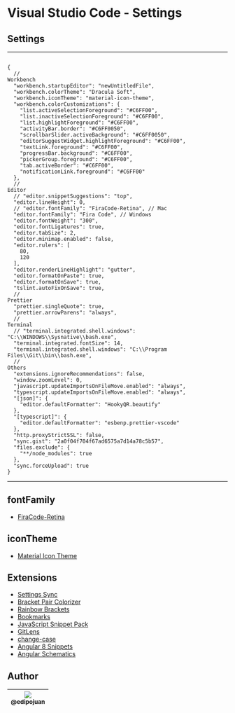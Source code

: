 # Visual Studio Code - Settings

## Settings

---

```

{
  //                                                                 Workbench
  "workbench.startupEditor": "newUntitledFile",
  "workbench.colorTheme": "Dracula Soft",
  "workbench.iconTheme": "material-icon-theme",
  "workbench.colorCustomizations": {
    "list.activeSelectionForeground": "#C6FF00",
    "list.inactiveSelectionForeground": "#C6FF00",
    "list.highlightForeground": "#C6FF00",
    "activityBar.border": "#C6FF0050",
    "scrollbarSlider.activeBackground": "#C6FF0050",
    "editorSuggestWidget.highlightForeground": "#C6FF00",
    "textLink.foreground": "#C6FF00",
    "progressBar.background": "#C6FF00",
    "pickerGroup.foreground": "#C6FF00",
    "tab.activeBorder": "#C6FF00",
    "notificationLink.foreground": "#C6FF00"
  },
  //                                                                    Editor
  // "editor.snippetSuggestions": "top",
  "editor.lineHeight": 0,
  // "editor.fontFamily": "FiraCode-Retina", // Mac
  "editor.fontFamily": "Fira Code", // Windows
  "editor.fontWeight": "300",
  "editor.fontLigatures": true,
  "editor.tabSize": 2,
  "editor.minimap.enabled": false,
  "editor.rulers": [
    80,
    120
  ],
  "editor.renderLineHighlight": "gutter",
  "editor.formatOnPaste": true,
  "editor.formatOnSave": true,
  "tslint.autoFixOnSave": true,
  //                                                                  Prettier
  "prettier.singleQuote": true,
  "prettier.arrowParens": "always",
  //                                                                  Terminal
  // "terminal.integrated.shell.windows": "C:\\WINDOWS\\Sysnative\\bash.exe",
  "terminal.integrated.fontSize": 14,
  "terminal.integrated.shell.windows": "C:\\Program Files\\Git\\bin\\bash.exe",
  //                                                                    Others
  "extensions.ignoreRecommendations": false,
  "window.zoomLevel": 0,
  "javascript.updateImportsOnFileMove.enabled": "always",
  "typescript.updateImportsOnFileMove.enabled": "always",
  "[json]": {
    "editor.defaultFormatter": "HookyQR.beautify"
  },
  "[typescript]": {
    "editor.defaultFormatter": "esbenp.prettier-vscode"
  },
  "http.proxyStrictSSL": false,
  "sync.gist": "2a0f04f704f67ad6575a7d14a78c5b57",
  "files.exclude": {
    "**/node_modules": true
  },
  "sync.forceUpload": true
}

```

---

## fontFamily

- [FiraCode-Retina](https://github.com/tonsky/FiraCode)

## iconTheme

- [Material Icon Theme](https://marketplace.visualstudio.com/items?itemName=PKief.material-icon-theme)

## Extensions

- [Settings Sync](https://marketplace.visualstudio.com/items?itemName=Shan.code-settings-sync)
- [Bracket Pair Colorizer](https://marketplace.visualstudio.com/items?itemName=CoenraadS.bracket-pair-colorizer)
- [Rainbow Brackets](https://marketplace.visualstudio.com/items?itemName=2gua.rainbow-brackets)
- [Bookmarks](https://marketplace.visualstudio.com/items?itemName=alefragnani.Bookmarks)
- [JavaScript Snippet Pack](https://marketplace.visualstudio.com/items?itemName=akamud.vscode-javascript-snippet-pack)
- [GitLens](https://marketplace.visualstudio.com/items?itemName=eamodio.gitlens)
- [change-case](https://marketplace.visualstudio.com/items?itemName=wmaurer.change-case)
- [Angular 8 Snippets](https://marketplace.visualstudio.com/items?itemName=Mikael.Angular-BeastCode)
- [Angular Schematics](https://marketplace.visualstudio.com/items?itemName=cyrilletuzi.angular-schematics)

## Author

| [<img src="https://avatars1.githubusercontent.com/u/9813896?v=4&s=115"><br><sub>@edipojuan</sub>](https://github.com/edipojuan) |
| :-----------------------------------------------------------------------------------------------------------------------------: |

